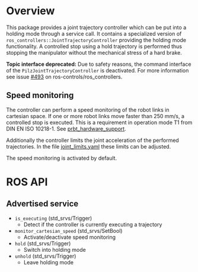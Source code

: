 # Overview
This package provides a joint trajectory controller which can be put into a holding mode through a service call.
It contains a specialized version of `ros_controllers::JointTrajectoryController` providing the holding mode functionality.
A controlled stop using a hold trajectory is performed thus stopping the manipulator without the mechanical stress of a hard brake.

**Topic interface deprecated:**
Due to safety reasons, the command interface of the `PilzJointTrajectoryController` is deactivated. For more information
see issue [#493](https://github.com/ros-controls/ros_controllers/issues/493) on ros-controls/ros_controllers.

## Speed monitoring
The controller can perform a speed monitoring of the robot links in cartesian space. If one or more robot links move faster than 250 mm/s, a controlled stop is executed. This is a requirement in operation mode T1 from DIN EN ISO 10218-1. See [prbt_hardware_support](https://github.com/PilzDE/pilz_robots/blob/melodic-devel/prbt_hardware_support).

Additionally the controller limits the joint acceleration of the performed trajectories. In the file [joint_limits.yaml](https://github.com/PilzDE/pilz_robots/blob/melodic-devel/prbt_support/config/manipulator_controller.yaml) these limits can be adjusted.

The speed monitoring is activated by default.

# ROS API
## Advertised service
- `is_executing` (std_srvs/Trigger)
  - Detect if the controller is currently executing a trajectory
- `monitor_cartesian_speed` (std_srvs/SetBool)
  - Activate/deactivate speed monitoring
- `hold` (std_srvs/Trigger)
  - Switch into holding mode
- `unhold` (std_srvs/Trigger)
  - Leave holding mode
